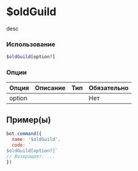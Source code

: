 # $oldGuild
desc
### Использование
```php
$oldGuild[option?]
```

### Опции

| Опция | Описание | Тип | Обязательно |
|--------|-------------|------|----------|
| option |  |  | Нет |  
## Пример(ы)

```javascript
bot.command({
  name: '$oldGuild',
  code: `
$oldGuild[option?]`
// Возвращает: ...
})
```
